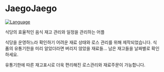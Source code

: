 # JaegoJaego
[![Language](https://img.shields.io/badge/Language-Swift-blue.svg)](https://paper.dropbox.com/doc/National-Petition-Analysis--AWBChEBfGCjv1j~TH2oJMUKbAg-RYdzoQNc8lAHVcDucJu1K)

식당의 효율적인 음식 재고 관리와 일정을 관리하는 어플

식당을 운영하느라 확인하기 어려운 재료 상태와 로스 관리를 위해 제작되었습니다. 
식품의 유통기한을 미리 알았더라면 버리지 않았을 재료들... 남은 재고들을 날짜별로 확인하세요.

유통기한에 따른 재고표시로 더욱 편리해진 로스관리와 재료주문이 가능합니다.

